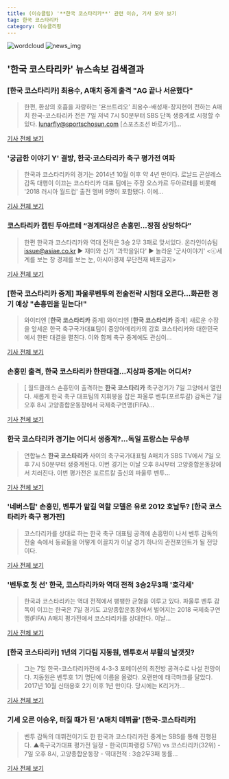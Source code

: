 ```yaml
---
title: (이슈클립) '**한국 코스타리카**' 관련 이슈, 기사 모아 보기
tag: 한국 코스타리카
category: 이슈클리핑
---
```

![wordcloud](https://s3.ap-northeast-2.amazonaws.com/lyrics101-wordcloud/2018-09-07-1536291045.png)
![news_img](https://user-images.githubusercontent.com/42597476/44507050-1206f400-a6e4-11e8-8d98-7ffbfebb353f.png)
## **'**한국 코스타리카**'** 뉴스속보 검색결과
### [**한국 코스타리카**] 최용수, A매치 중계 출격 "AG 끝나 서운했다"

>한편, 환상의 호흡을 자랑하는 '욘쓰트리오' 최용수-배성재-장지현이 전하는 A매치 한국-코스타리카 전은 7일 저녁 7시 50분부터 SBS 단독 생중계로 시청할 수 있다. lunarfly@sportschosun.com [스포츠조선 바로가기]...

<a href="http://sports.chosun.com/news/ntype.htm?id=201809080100061790004686&servicedate=20180907" target="_blank">기사 전체 보기</a>

### '궁금한 이야기 Y' 결방, 한국·코스타리카 축구 평가전 여파

>한국과 코스타리카의 경기는 2014년 10월 이후 약 4년 만이다. 로날드 곤살레스 감독 대행이 이끄는 코스타리카 대표 팀에는 주장 오스카르 두아르테를 비롯해 '2018 러시아 월드컵' 출전 멤버 9명이 포함됐다. 이에...

<a href="http://tvdaily.asiae.co.kr/read.php3?aid=15362811211392858002" target="_blank">기사 전체 보기</a>

### 코스타리카 캡틴 두아르테 “경계대상은 손흥민…장점 상당하다”

>한편 한국과 코스타리카와 역대 전적은 3승 2무 3패로 맞서있다. 온라인이슈팀 issue@asiae.co.kr ▶ 재미와 신기 '과학을읽다' ▶ 놀라운 '군사이야기' <ⓒ세계를 보는 창 경제를 보는 눈, 아시아경제 무단전재 배포금지>

<a href="http://view.asiae.co.kr/news/view.htm?idxno=2018090709460025716" target="_blank">기사 전체 보기</a>

### [**한국 코스타리카** 중계] 파울루벤투의 전술전략 시험대 오른다...화끈한 경기 예상 "손흥민을 믿는다!"

>와이티엔 [**한국 코스타리카** 중계] 와이티엔 [**한국 코스타리카** 중계] 새로운 수장을 앞세운 한국 축구국가대표팀이 중앙아메리카의 강호 코스타리카와 대한민국에서 한판 대결을 펼친다. 이와 함께 축구 중계에도 관심이...

<a href="http://www.mediajeju.com/news/articleView.html?idxno=309324" target="_blank">기사 전체 보기</a>

### 손흥민 출격, **한국 코스타리카** 한판대결…지상파 중계는 어디서?

>[ 월드클래스 손흥민이 출격하는 **한국 코스타리카** 축구경기가 7일 고양에서 열린다. 새롭게 한국 축구 대표팀의 지휘봉을 잡은 파울루 벤투(포르투갈) 감독은 7일 오후 8시 고양종합운동장에서 국제축구연맹(FIFA)...

<a href="http://www.mydaily.co.kr/new_yk/html/read.php?newsid=201809071000535113&ext=na" target="_blank">기사 전체 보기</a>

### **한국 코스타리카** 경기는 어디서 생중계?…독일 프랑스는 무승부

>연합뉴스 **한국 코스타리카** 사이의 축구국가대표팀 A매치가 SBS TV에서 7일 오후 7시 50분부터 생중계된다. 이번 경기는 이날 오후 8시부터 고양종합운동장에서 치러진다. 이번 평가전은 포르트칼 출신의 파울루 벤투...

<a href="http://news.imaeil.com/Football/2018090711314760118" target="_blank">기사 전체 보기</a>

### '네버스탑' 손흥민, 벤투가 맡길 역할 모델은 유로 2012 호날두? [**한국 코스타리카** 축구 평가전]

>코스타리카를 상대로 하는 한국 축구 대표팀 공격에 손흥민이 나서 벤투 감독의 전술 속에서 동료들을 어떻게 이끌지가 이날 경기 하나의 관전포인트가 될 전망이다.

<a href="http://www.sportsq.co.kr/news/articleView.html?idxno=301817" target="_blank">기사 전체 보기</a>

### '벤투호 첫 선' 한국, 코스타리카와 역대 전적 3승2무3패 '호각세'

>한국과 코스타리카는 역대 전적에서 팽팽한 균형을 이루고 있다. 파울루 벤투 감독이 이끄는 한국은 7일 경기도 고양종합운동장에서 벌어지는 2018 국제축구연맹(FIFA) A매치 평가전에서 코스타리카를 상대한다. 이날...

<a href="http://stoo.asiae.co.kr/news/naver_view.htm?idxno=2018090711252061608" target="_blank">기사 전체 보기</a>

### [**한국 코스타리카**] 1년의 기다림 지동원, 벤투호서 부활의 날갯짓?

>그는 7일 한국-코스타리카전에 4-3-3 포메이션의 최전방 공격수로 나설 전망이다. 지동원은 벤투호 1기 명단에 이름을 올렸다. 오랜만에 태극마크를 달았다. 2017년 10월 신태용호 2기 이후 1년 만이다. 당시에는 K리거가...

<a href="http://sports.mk.co.kr/view.php?year=2018&no=564826" target="_blank">기사 전체 보기</a>

### 기세 오른 이승우, 터질 때가 된 'A매치 데뷔골' [한국-코스타리카]

>벤투 감독의 데뷔전이기도 한 한국과 코스타리카전 중계는 SBS를 통해 진행된다. ▲축구국가대표 평가전 일정 - 한국(피파랭킹 57위) vs 코스타리카(32위) - 7일 오후 8시, 고양종합운동장 - 역대전적 : 3승2무3패 동률...

<a href="http://sports.hankooki.com/lpage/soccer/201809/sp2018090710473698040.htm" target="_blank">기사 전체 보기</a>



